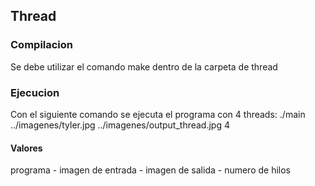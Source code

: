 ## Thread

### Compilacion
Se debe utilizar el comando make dentro de la carpeta de thread

### Ejecucion

Con el siguiente comando se ejecuta el programa con 4 threads:
./main ../imagenes/tyler.jpg ../imagenes/output_thread.jpg 4

#### Valores
programa - imagen de entrada - imagen de salida - numero de hilos
